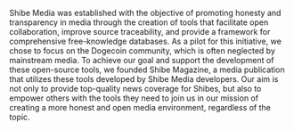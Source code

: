 Shibe Media was established with the objective of promoting honesty and transparency in media through the creation of tools that facilitate open collaboration, improve source traceability, and provide a framework for comprehensive free-knowledge databases. As a pilot for this initiative, we chose to focus on the Dogecoin community, which is often neglected by mainstream media. To achieve our goal and support the development of these open-source tools, we founded Shibe Magazine, a media publication that utilizes these tools developed by Shibe Media developers. Our aim is not only to provide top-quality news coverage for Shibes, but also to empower others with the tools they need to join us in our mission of creating a more honest and open media environment, regardless of the topic.
